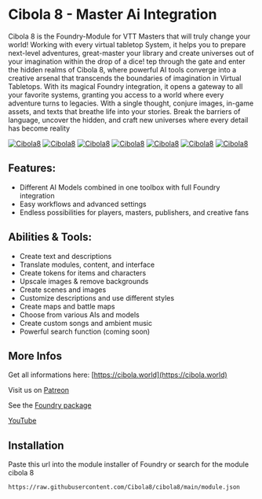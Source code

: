# Cibola 8 - Master Ai Integration

Cibola 8 is the Foundry-Module for VTT Masters that will truly change your world! Working with every virtual tabletop System, it helps you to prepare next-level adventures, great-master your library and create universes out of your imagination within the drop of a dice! tep through the gate and enter the hidden realms of Cibola 8, where powerful AI tools converge into a creative arsenal that transcends the boundaries of imagination in Virtual Tabletops. With its magical Foundry integration, it opens a gateway to all your favorite systems, granting you access to a world where every adventure turns to legacies. With a single thought, conjure images, in-game assets, and texts that breathe life into your stories. Break the barriers of language, uncover the hidden, and craft new universes where every detail has become reality


<a style="max-width:50%" href="https://www.youtube.com/watch?v=D6kDqNDsTVU" rel="nofollow"><img src="https://camo.githubusercontent.com/e623520e1d8d5df7193692bfd2fb103d8a18f420176b8352ab4ce3de0983cb0d/68747470733a2f2f696d672e796f75747562652e636f6d2f76692f44366b44714e44735456552f302e6a7067" alt="Cibola8" data-canonical-src="https://img.youtube.com/vi/D6kDqNDsTVU/0.jpg" style="max-width: 50%;"></a>
<a href="https://www.youtube.com/watch?v=eKqE_W4gBsw" rel="nofollow"><img src="https://camo.githubusercontent.com/5fdd1f8a56b4de548ab918d40d503fff1d2fc271f0da50b4c93aa201a799f08c/68747470733a2f2f696d672e796f75747562652e636f6d2f76692f654b71455f5734674273772f302e6a7067" alt="Cibola8" data-canonical-src="https://img.youtube.com/vi/eKqE_W4gBsw/0.jpg" style="max-width: 50%;"></a>
<a href="https://www.youtube.com/watch?v=mAZD6PU9D0I" rel="nofollow"><img src="https://camo.githubusercontent.com/2920893ccb928c9c99285009868a3dfb00f2002b9868f66f4ecc3be597f3db0a/68747470733a2f2f696d672e796f75747562652e636f6d2f76692f6d415a44365055394430492f302e6a7067" alt="Cibola8" data-canonical-src="https://img.youtube.com/vi/mAZD6PU9D0I/0.jpg" style="max-width: 50%;"></a>
<a href="https://www.youtube.com/watch?v=8EVi30Ul_dg" rel="nofollow"><img src="https://camo.githubusercontent.com/a5a37cb06f2e1e432b93f91b2a5828ff37d865082e3095da3d09b09bc3bffdcd/68747470733a2f2f696d672e796f75747562652e636f6d2f76692f384556693330556c5f64672f302e6a7067" alt="Cibola8" data-canonical-src="https://img.youtube.com/vi/8EVi30Ul_dg/0.jpg" style="max-width: 50%;"></a>
<a href="https://www.youtube.com/watch?v=jRLEowFBhLc" rel="nofollow"><img src="https://camo.githubusercontent.com/5b4828a2becd9c02c5d3b4a9a36a85ec71f1aeaf080410626166b74fb00f4e10/68747470733a2f2f696d672e796f75747562652e636f6d2f76692f6a524c456f774642684c632f302e6a7067" alt="Cibola8" data-canonical-src="https://img.youtube.com/vi/jRLEowFBhLc/0.jpg" style="max-width: 50%;"></a>
<a href="https://www.youtube.com/watch?v=-dK6nbItmUE" rel="nofollow"><img src="https://camo.githubusercontent.com/e9bf9b85908959e79148be533b1b23728d37d721f2aae1915eb8e5925ba96129/68747470733a2f2f696d672e796f75747562652e636f6d2f76692f2d644b366e6249746d55452f302e6a7067" alt="Cibola8" data-canonical-src="https://img.youtube.com/vi/-dK6nbItmUE/0.jpg" style="max-width: 50%;"></a>
<a href="https://www.youtube.com/watch?v=cED0n6zPEDo" rel="nofollow"><img src="https://camo.githubusercontent.com/20485a7ce5dd55166c94e50731ecde184455a05a116e9a297b56ebb8e6dbf9bf/68747470733a2f2f696d672e796f75747562652e636f6d2f76692f634544306e367a5045446f2f302e6a7067" alt="Cibola8" data-canonical-src="https://img.youtube.com/vi/cED0n6zPEDo/0.jpg" style="max-width: 50%;"></a>



## Features:

* Different AI Models combined in one toolbox with full Foundry integration
* Easy workflows and advanced settings
* Endless possibilities for players, masters, publishers, and creative fans

## Abilities & Tools:

* Create text and descriptions
* Translate modules, content, and interface
* Create tokens for items and characters
* Upscale images & remove backgrounds
* Create scenes and images
* Customize descriptions and use different styles
* Create maps and battle maps
* Choose from various AIs and models
* Create custom songs and ambient music
* Powerful search function (coming soon)

## More Infos

Get all informations here: [https://cibola.world](https://cibola.world)

Visit us on [Patreon](https://patreon.com/Cibola)

See the [Foundry package](https://foundryvtt.com/packages/cibola8) 

[YouTube](https://www.youtube.com/@Cibola8/videos)

## Installation

Paste this url into the module installer of Foundry or search for the module cibola 8
```
https://raw.githubusercontent.com/Cibola8/cibola8/main/module.json
```
